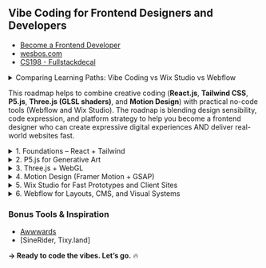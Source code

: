 ## Vibe Coding for Frontend Designers and Developers
  - [Become a Frontend Developer](https://zerotomastery.io/career-paths/become-a-frontend-developer/)
  - [wesbos.com](http://wesbos.com)
  - [CS198 - Fullstackdecal](https://fullstackdecal.com/)

<details>
  <summary>Comparing Learning Paths: Vibe Coding vs Wix Studio vs Webflow</summary>

As a designer exploring frontend development and expressive design systems, here's a breakdown of the **three main learning paths**:

### 1. Vibe Coding for Frontend Designers
**Tools**: React, P5.js, Framer Motion, Tone.js, Tailwind

**Focus**: Creative coding, interactive design, generative visuals

**Ideal For**:
- Designers who want to build emotionally expressive and highly customized experiences
- Artists transitioning into creative tech
- Experimental portfolios, visual identity systems

**Pros**:
- Full creative freedom
- Learn to code custom interactions and generative visuals
- Ideal for art + tech blending (AI, sound, motion, abstract UI)

**Cons**:
- Requires learning JavaScript and React
- More time investment

### 2. Wix Studio
**Tools**: Wix Studio builder, animation controls, drag-drop editor

**Focus**: No-code visual layout and responsive design for client-ready sites

**Ideal For**:
- Designers who want to work quickly and professionally
- Agencies building sites with team workflow and client management
- Freelancers creating brand websites and e-commerce quickly

**Pros**:
- Very fast to learn and use
- Visual design freedom
- Built-in hosting, CMS, and app integrations
- Great for team collaboration

**Cons**:
- Less backend or custom animation control
- Cannot export clean code
- Visual systems limited to Wix's components

### 3. Webflow
**Tools**: Webflow Designer, CMS, Interactions Panel

**Focus**: Visual frontend development with full HTML/CSS power

**Ideal For**:
- Designers building full websites without code
- UI/UX portfolios, marketing, and product pages
- People needing CMS, animations, or dynamic data

**Pros**:
- Strong layout control (CSS Grid, Flexbox)
- Clean, exportable HTML/CSS/JS
- Great animation system (no-code motion)
- CMS + dynamic components

**Cons**:
- Steeper learning curve than Wix
- Not suitable for deep generative or audio-reactive work


### Which One Is Better for Designers?
| Learning Path | Best For |
|---------------|----------|
| **Vibe Coding** | Creative tech, expressive motion, experimental UI/UX |
| **Wix Studio** | Fast client sites, professional agency workflow |
| **Webflow** | Structured UI/UX systems, no-code animations, CMS |

- ✅ If you're aiming to blend **art + motion + interactivity**, start with **Vibe Coding**.
- ✅ If you're building **brand websites quickly**, **Wix Studio** is ideal.
- ✅ For **professional UI/UX and product design portfolios**, go with **Webflow**.
</details>

This roadmap helps to combine creative coding (**React.js**, **Tailwind CSS**, **P5.js**, **Three.js (GLSL shaders)**, and **Motion Design**) 
with practical no-code tools (Webflow and Wix Studio). The roadnap is blending design sensibility, code expression, and platform strategy 
to help you become a frontend designer who can create expressive digital experiences AND deliver real-world websites fast.


<details>
  <summary>1. Foundations – React + Tailwind</summary>

- Set up React project with Vite or Create React App
- Install Tailwind CSS and learn utility classes
- Build 2–3 static pages with modern layout + style
- Study color theory and spacing via Tailwind
- Add hover, active, focus states for buttons and cards

#### 🔗 Resources:
- [ZTM](https://academy.zerotomastery.io/courses)
- [JS Vibe Coding](https://www.udemy.com/course/the-complete-chatgpt-web-development-full-stack-javascript/?couponCode=ST21MT30625G1)
- [Tailwind CSS Docs](https://tailwindcss.com/docs)
- [React Docs](https://reactjs.org/)
</details>

<details>
  <summary>2. P5.js for Generative Art</summary>

- Learn P5.js syntax: `setup()`, `draw()`, shapes, colors
- Create generative backgrounds, wave animations, or flow fields
- Embed P5 canvas into React component
- Explore randomness and Perlin noise

#### 🔗 Resources:
- [The Coding Train (YouTube)](https://www.youtube.com/c/TheCodingTrain)
- [P5.js Website](https://p5js.org/)
- [Intro to Creative Coding – Kadenze + NYU ITP](https://www.kadenze.com/courses/introduction-to-creative-coding/info)
- [OpenProcessing.org](https://www.openprocessing.org/)
- [fxhash/](https://www.fxhash.xyz/)
</details>

<details>
  <summary>3. Three.js + WebGL</summary>

- Learn scene, camera, mesh, material, light
- Add floating 3D objects, particles, glow effects
- Animate with `requestAnimationFrame()`
- Begin writing custom shaders with GLSL

#### 🔗 Resources:
- [Three.js Journey](https://threejs-journey.com/)
- [Three.js Docs](https://threejs.org/docs/index.html#manual/en/introduction/Creating-a-scene)
- [The Book of Shaders](https://thebookofshaders.com/)
- [Three.js Fundamentals](https://threejs.org/manual/)
- [three.js](https://threejs.org/)
- [shadertoy](https://www.shadertoy.com/browse)
</details>

<details>
  <summary>4. Motion Design (Framer Motion + GSAP)</summary>

- Install and use Framer Motion with React
- Learn transitions, variants, spring physics
- Animate component entry, scroll-based motion
- Compare with GSAP timelines (optional)

#### 🔗 Resources:
- [Framer Motion Docs](https://www.framer.com/motion/)
- [GSAP Docs](https://greensock.com/gsap/)
</details>

<details>
  <summary>5. Wix Studio for Fast Prototypes and Client Sites</summary>

- Explore responsive design using Wix Studio's new canvas layout
- Rebuild a past design with AI-assisted layout tools
- Learn how to use the Wix App Market
- Publish a fast prototype or freelance-style site

#### 🔗 Resources:
- [Wix Studio Academy](https://www.wix.com/studio/academy) – Free video courses and tutorials.
- [Wix Studio Docs](https://support.wix.com/en/studio) – Setup, UI guides, advanced settings.
- [Wix Studio YouTube Channel](https://www.youtube.com/@Wix) – Case studies, tips, walkthroughs.
- [Break the Grid](https://www.wix.com/studio/inspiration/breakthegrid) – Learn from creative projects.
- [Designing Responsive Sites](https://support.wix.com/en/article/studio-designing-a-responsive-site) – How to use Wix’s adaptive tools.
</details>
<details>
  <summary>6. Webflow for Layouts, CMS, and Visual Systems</summary>

- Learn Webflow Designer (boxes, grid, flexbox)
- Build layout from Figma → Webflow
- Use CMS to generate project pages
- Learn animations and interactions in Webflow

#### 🔗 Resources:
- [Webflow University](https://university.webflow.com/) – The most comprehensive free design/dev tutorials.
- [Webflow Showcase](https://webflow.com/discover/popular) – Explore real projects and cloneable sites.
- [Webflow Blog](https://webflow.com/blog) – Design tips, tutorials, and case studies.
</details>


### Bonus Tools & Inspiration
- [Awwwards](https://www.awwwards.com/)
- [SineRider, Tixy.land]

**→ Ready to code the vibes. Let’s go.** 🔥
